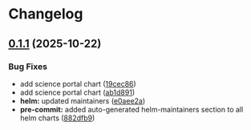 # Changelog

## [0.1.1](https://github.com/shinybrar/deployments/compare/utils-0.1.0...utils-0.1.1) (2025-10-22)


### Bug Fixes

* add science portal chart ([19cec86](https://github.com/shinybrar/deployments/commit/19cec867d09b0fc62829234fc499e3580f62d33b))
* add science portal chart ([ab1d891](https://github.com/shinybrar/deployments/commit/ab1d8915b1ffaa3f2ca119d0e92abec605049462))
* **helm:** updated maintainers ([e0aee2a](https://github.com/shinybrar/deployments/commit/e0aee2a45b84437f0dda7ad86fb1b7a3853b7c6b))
* **pre-commit:** added auto-generated helm-maintainers section to all helm charts ([882dfb9](https://github.com/shinybrar/deployments/commit/882dfb9f2cf2f0d1b3615d7768b92a2f39c122b8))
